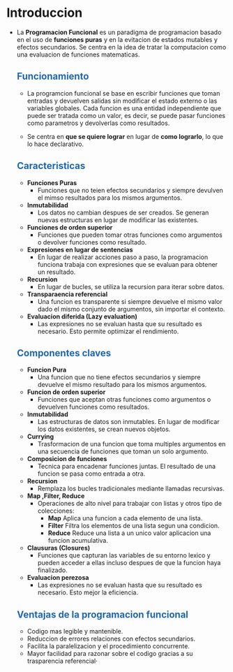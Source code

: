 # Introduccion

* La **Programacion Funcional** es un paradigma de programacion basado en el uso de **funciones puras** y en la evitacion de estados mutables y efectos secundarios. Se centra en la idea de tratar la computacion como una evaluacion de funciones matematicas.

    ## <span style="color:#2168b0">Funcionamiento</span>
    
    * La programcion funcional se base en escribir funciones que toman entradas y devuelven salidas sin modificar el estado externo o las variables globales. Cada funcion es una entidad independiente que puede ser tratada como un valor, es decir, se puede pasar funciones como parametros y devolverlas como resultados.
    
    * Se centra en **que se quiere lograr** en lugar de **como lograrlo**, lo que lo hace declarativo.
    

    ## <span style="color:#2168b0">Caracteristicas</span> 
    
    * **Funciones Puras**
        * Funciones que no teien efectos secundarios y siempre devulven el mimso resultados para los mismos argumentos.
    * **Inmutabilidad** 
        * Los datos no cambian despues de ser creados. Se generan nuevas estructuras en lugar de modificar las existentes.
    * **Funciones de orden superior** 
        * Funciones que pueden tomar otras funciones como argumentos o devolver funciones como resultado.
    * **Expresiones en lugar de sentencias**
        * En lugar de realizar acciones paso a paso, la programacion funciona trabaja con expresiones que se evaluan para obtener un resultado.
    * **Recursion** 
        * En lugar de bucles, se utiliza la recursion para iterar sobre datos.
    * **Transparaencia referencial**
        * Una funcion es transparente si siempre devuelve el mismo valor dado el mismo conjunto de argumentos, sin importar el contexto.
    * **Evaluacion diferida (Lazy evaluation)**
        * Las expresiones no se evaluan hasta que su resultado es necesario. Esto permite optimizar el rendimiento.
        
    ## <span style="color:#2168b0">Componentes claves</span>
    
    * **Funcion Pura** 
        * Una funcion que no tiene efectos secundarios y siempre devuelve el mismo resultado para los mismos argumentos.
    * **Funcion de orden superior**
        * Funciones que aceptan otras funciones como argumentos o devuelven funciones como resultados.
    * **Inmutabilidad**
        * Las estructuras de datos son inmutables. En lugar de modificar los datos existentes, se crean nuevos objetos.
    * **Currying**
        * Trasformacion de una funcion que toma multiples argumentos en una secuencia de funciones que toman un solo argumento.
    * **Composicion de funciones**
        * Tecnica para encadenar funciones juntas. El resultado de una funcion se pasa como entrada a otra.
    * **Recursion**
        * Remplaza los bucles tradicionales mediante llamadas recursivas.
    * **Map ,Filter, Reduce**
        * Operaciones de alto nivel para trabajar con listas y otros tipo de colecciones:
            * **Map** Aplica una funcion a cada elemento de una lista.
            * **Filter** Filtra los elementos de una lista segun una condicion.
            * **Reduce** Reduce una lista a un unico valor aplicacion una funcion acumulativa.
    * **Clausuras (Closures)**
        * Funciones que capturan las variables de su entorno lexico y pueden acceder a ellas incluso despues de que la funcion haya finalizado.
    * **Evaluacion perezosa** 
        * Las expresiones no se evaluan hasta que su resultado es necesario. Esto mejor la eficiencia.
        

    ## <span style="color:#2168b0">Ventajas de la programacion funcional</span>
    
    * Codigo mas legible y mantenible.
    * Reduccion de errores relaciones con efectos secundarios.
    * Facilita la paralelizacion y el procedimiento concurrente.
    * Mayor facilidad para razonar sobre el codigo gracias a su trasparencia referencial·
    
       
            
  
            
        
        
        
        
        

        
        
       
    
       
            


